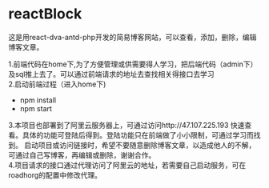 # reactBlock
这是用react-dva-antd-php开发的简易博客网站，可以查看，添加，删除，编辑博客文章。

1.前端代码在home下,为了方便管理或供需要得人学习，把后端代码（admin下）及sql推上去了。可以通过前端请求的地址去查找相关得接口去学习<br/>
2.启动前端过程（进入home下)<br/>
* npm install<br/>
* npm start<br/>

3.本项目也部署到了阿里云服务器上，可通过访问http://47.107.225.193  快速查看。具体的功能可登陆后得到。登陆功能只在前端做了小小限制，可通过学习而找到。
启动项目或访问链接时，希望不要随意删除博客文章，以造成他人的不解，可通过自己写博客，再编辑或删除，谢谢合作。<br/>
4.项目请求的接口通过代理访问了阿里云的地址，若需要自己启动服务，可在roadhorg的配置中修改代理。
